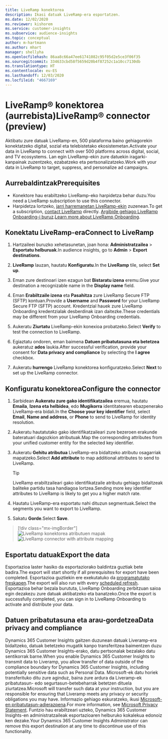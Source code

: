 ```yaml
---
title: LiveRamp konektorea
description: Ikasi datuak LiveRamp-era esportatzen.
ms.date: 12/02/2020
ms.reviewer: kishorem
ms.service: customer-insights
ms.subservice: audience-insights
ms.topic: conceptual
author: m-hartmann
ms.author: mhart
manager: shellyha
ms.openlocfilehash: 86aa8c66a47ee61741082c95f05d2e5ce3f06f35
ms.sourcegitcommit: 334633cbd58f5659d20b4f87252c1a10cc7130db
ms.translationtype: HT
ms.contentlocale: eu-ES
ms.lasthandoff: 12/03/2020
ms.locfileid: "4667169"
---
```

# <a name="liverampreg-connector-preview"></a><span data-ttu-id="3f040-103">LiveRamp&reg; konektorea (aurrebista)</span><span class="sxs-lookup"><span data-stu-id="3f040-103">LiveRamp&reg; connector (preview)</span></span>

<span data-ttu-id="3f040-104">Aktibatu zure datuak LiveRamp-en, 500 plataforma baino gehiagorekin konektatzeko digital, sozial eta telebistetako ekosistemetan.</span><span class="sxs-lookup"><span data-stu-id="3f040-104">Activate your data in LiveRamp to connect with over 500 platforms across digital, social, and TV ecosystems.</span></span> <span data-ttu-id="3f040-105">Lan egin LiveRamp-ekin zure datuekin iragarki-kanpainak zuzentzeko, ezabatzeko eta pertsonalizatzeko.</span><span class="sxs-lookup"><span data-stu-id="3f040-105">Work with your data in LiveRamp to target, suppress, and personalize ad campaigns.</span></span>

## <a name="prerequisites"></a><span data-ttu-id="3f040-106">Aurrebaldintzak</span><span class="sxs-lookup"><span data-stu-id="3f040-106">Prerequisites</span></span>

- <span data-ttu-id="3f040-107">Konektore hau erabiltzeko LiveRamp-eko harpidetza behar duzu.</span><span class="sxs-lookup"><span data-stu-id="3f040-107">You need a LiveRamp subscription to use this connector.</span></span>
- <span data-ttu-id="3f040-108">Harpidetza lortzeko, [jarri harremanetan LiveRamp-ekin](https://liveramp.com/contact/) zuzenean.</span><span class="sxs-lookup"><span data-stu-id="3f040-108">To get a subscription, [contact LiveRamp](https://liveramp.com/contact/) directly.</span></span> <span data-ttu-id="3f040-109">[Argibide gehiago LiveRamp Onboarding-i buruz](https://liveramp.com/our-platform/data-onboarding/).</span><span class="sxs-lookup"><span data-stu-id="3f040-109">[Learn more about LiveRamp Onboarding](https://liveramp.com/our-platform/data-onboarding/).</span></span>

## <a name="connect-to-liveramp"></a><span data-ttu-id="3f040-110">Konektatu LiveRamp-era</span><span class="sxs-lookup"><span data-stu-id="3f040-110">Connect to LiveRamp</span></span>

1. <span data-ttu-id="3f040-111">Hartzaileei buruzko xehetasunetan, joan hona: **Administratzailea** > **Esportatu helburuak**.</span><span class="sxs-lookup"><span data-stu-id="3f040-111">In audience insights, go to **Admin** > **Export destinations**.</span></span>

1. <span data-ttu-id="3f040-112">**LiveRamp** lauzan, hautatu **Konfiguratu**.</span><span class="sxs-lookup"><span data-stu-id="3f040-112">In the **LiveRamp** tile, select **Set up**.</span></span>

1. <span data-ttu-id="3f040-113">Eman zure destinoari izen ezagun bat **Bistaratu izena** eremu.</span><span class="sxs-lookup"><span data-stu-id="3f040-113">Give your destination a recognizable name in the **Display name** field.</span></span>

1. <span data-ttu-id="3f040-114">Eman **Erabiltzaile izena** eta **Pasahitza** zure LiveRamp Secure FTP (SFTP) kontuan.</span><span class="sxs-lookup"><span data-stu-id="3f040-114">Provide a **Username** and **Password** for your LiveRamp Secure FTP (SFTP) account.</span></span>
<span data-ttu-id="3f040-115">Kredentzial hauek zure LiveRamp Onboarding kredentzialak desberdinak izan daitezke.</span><span class="sxs-lookup"><span data-stu-id="3f040-115">These credentials may be different from your LiveRamp Onboarding credentials.</span></span>

1. <span data-ttu-id="3f040-116">Aukeratu **Ziurtatu** LiveRamp-ekin konexioa probatzeko.</span><span class="sxs-lookup"><span data-stu-id="3f040-116">Select **Verify** to test the connection to LiveRamp.</span></span>

1. <span data-ttu-id="3f040-117">Egiaztatu ondoren, eman baimena **Datuen pribatutasuna eta betetzea** aukeratuz **ados** laukia.</span><span class="sxs-lookup"><span data-stu-id="3f040-117">After successful verification, provide your consent for **Data privacy and compliance** by selecting the **I agree** checkbox.</span></span>

1. <span data-ttu-id="3f040-118">Aukeratu **hurrengo** LiveRamp konektorea konfiguratzeko.</span><span class="sxs-lookup"><span data-stu-id="3f040-118">Select **Next** to set up the LiveRamp connector.</span></span>

## <a name="configure-the-connector"></a><span data-ttu-id="3f040-119">Konfiguratu konektorea</span><span class="sxs-lookup"><span data-stu-id="3f040-119">Configure the connector</span></span>

1. <span data-ttu-id="3f040-120">Sarbidean **Aukeratu zure gako identifikatzailea** eremua, hautatu **Emaila**, **Izena eta helbidea**, edo **Mugikorra** identitatearen ebazpenerako LiveRamp-era bidali.</span><span class="sxs-lookup"><span data-stu-id="3f040-120">In the **Choose your key identifier** field, select **Email**,  **Name and address**, or **Phone** to send to LiveRamp for identity resolution.</span></span>

1. <span data-ttu-id="3f040-121">Aukeratu hautatutako gako identifikatzaileari zure bezeroen erakunde bateratuari dagozkion atributuak.</span><span class="sxs-lookup"><span data-stu-id="3f040-121">Map the corresponding attributes from your unified customer entity for the selected key identifier.</span></span>

1. <span data-ttu-id="3f040-122">Aukeratu **Gehitu atributua** LiveRamp-era bidaltzeko atributu osagarriak mapatzeko.</span><span class="sxs-lookup"><span data-stu-id="3f040-122">Select **Add attribute** to map additional attributes to send to LiveRamp.</span></span>

   > [!TIP]
   > <span data-ttu-id="3f040-123">LiveRamp erabiltzaileari gako identifikatzaile atributu gehiago bidaltzeak baliteke partidu tasa handiagoa lortzea.</span><span class="sxs-lookup"><span data-stu-id="3f040-123">Sending more key identifier attributes to LiveRamp is likely to get you a higher match rate.</span></span>

1. <span data-ttu-id="3f040-124">Hautatu LiveRamp-era esportatu nahi dituzun segmentuak.</span><span class="sxs-lookup"><span data-stu-id="3f040-124">Select the segments you want to export to LiveRamp.</span></span>

1. <span data-ttu-id="3f040-125">Sakatu **Gorde**.</span><span class="sxs-lookup"><span data-stu-id="3f040-125">Select **Save**.</span></span>

> [!div class="mx-imgBorder"]
> <span data-ttu-id="3f040-126">![LiveRamp konektorea atributuen mapak](media/export-liveramp-segments.png "LiveRamp konektorea atributuen mapak")</span><span class="sxs-lookup"><span data-stu-id="3f040-126">![LiveRamp connector with attribute mapping](media/export-liveramp-segments.png "LiveRamp connector with attribute mapping")</span></span>

## <a name="export-the-data"></a><span data-ttu-id="3f040-127">Esportatu datuak</span><span class="sxs-lookup"><span data-stu-id="3f040-127">Export the data</span></span>

<span data-ttu-id="3f040-128">Esportazioa laster hasiko da esportaziorako baldintza guztiak bete badira.</span><span class="sxs-lookup"><span data-stu-id="3f040-128">The export will start shortly if all prerequisites for export have been completed.</span></span> <span data-ttu-id="3f040-129">Esportazioa guztiekin ere exekutatuko da [programatutako freskapen](system.md#schedule-tab).</span><span class="sxs-lookup"><span data-stu-id="3f040-129">The export will also run with every [scheduled refresh](system.md#schedule-tab).</span></span>
<span data-ttu-id="3f040-130">Esportazioa behar bezala burututa, LiveRamp Onboarding zerbitzuan saioa egin dezakezu zure datuak aktibatzeko eta banatzeko.</span><span class="sxs-lookup"><span data-stu-id="3f040-130">Once the export is successfully completed, you can sign in to LiveRamp Onboarding to activate and distribute your data.</span></span>

## <a name="data-privacy-and-compliance"></a><span data-ttu-id="3f040-131">Datuen pribatutasuna eta arau-gordetzea</span><span class="sxs-lookup"><span data-stu-id="3f040-131">Data privacy and compliance</span></span>

<span data-ttu-id="3f040-132">Dynamics 365 Customer Insights gaitzen duzunean datuak Liveramp-era bidaltzeko, datuak betetzeko mugatik kanpo transferitzea baimentzen duzu Dynamics 365 Customer Insights-erako, datu pertsonalak bezalako datu sentikorrak barne.</span><span class="sxs-lookup"><span data-stu-id="3f040-132">When you enable Dynamics 365 Customer Insights to transmit data to Liveramp, you allow transfer of data outside of the compliance boundary for Dynamics 365 Customer Insights, including potentially sensitive data such as Personal Data.</span></span> <span data-ttu-id="3f040-133">Microsoft-ek datu horiek transferituko ditu zure aginduz, baina zure ardura da Liveramp-ek pribatutasun- edo segurtasun-betebeharrak betetzen dituela ziurtatzea.</span><span class="sxs-lookup"><span data-stu-id="3f040-133">Microsoft will transfer such data at your instruction, but you are responsible for ensuring that Liveramp meets any privacy or security obligations you may have.</span></span> <span data-ttu-id="3f040-134">Informazio gehiago eskuratzeko, ikusi [Microsoft-en pribatutasun-adierazpena](https://go.microsoft.com/fwlink/?linkid=396732).</span><span class="sxs-lookup"><span data-stu-id="3f040-134">For more information, see [Microsoft Privacy Statement](https://go.microsoft.com/fwlink/?linkid=396732).</span></span>
<span data-ttu-id="3f040-135">Funtzio hau erabiltzeari uzteko, Dynamics 365 Customer Insights-en administratzaileak esportazioaren helburuko kokalekua edonoiz ken dezake.</span><span class="sxs-lookup"><span data-stu-id="3f040-135">Your Dynamics 365 Customer Insights Administrator can remove this export destination at any time to discontinue use of this functionality.</span></span>